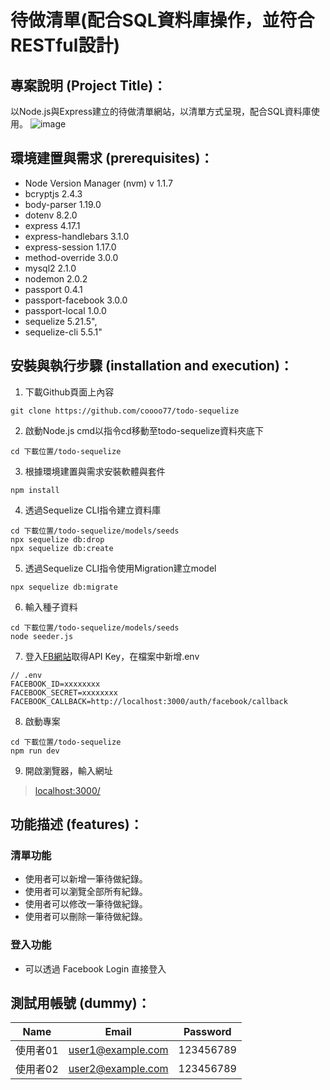 # 待做清單(配合SQL資料庫操作，並符合RESTful設計)

## 專案說明 (Project Title)：
以Node.js與Express建立的待做清單網站，以清單方式呈現，配合SQL資料庫使用。
![image](https://i.imgur.com/QFYi4kl.png)

## 環境建置與需求 (prerequisites)：
* Node Version Manager (nvm) v 1.1.7
* bcryptjs 2.4.3
* body-parser 1.19.0
* dotenv 8.2.0
* express 4.17.1
* express-handlebars 3.1.0
* express-session 1.17.0
* method-override 3.0.0
* mysql2 2.1.0
* nodemon 2.0.2
* passport 0.4.1
* passport-facebook 3.0.0
* passport-local 1.0.0
* sequelize 5.21.5",
* sequelize-cli 5.5.1"

## 安裝與執行步驟 (installation and execution)：
1. 下載Github頁面上內容
```console
git clone https://github.com/coooo77/todo-sequelize
```
2. 啟動Node.js cmd以指令cd移動至todo-sequelize資料夾底下
```console
cd 下載位置/todo-sequelize
```
3. 根據環境建置與需求安裝軟體與套件
```console
npm install
```
4. 透過Sequelize CLI指令建立資料庫
```console
cd 下載位置/todo-sequelize/models/seeds
npx sequelize db:drop
npx sequelize db:create
```
5. 透過Sequelize CLI指令使用Migration建立model
```console
npx sequelize db:migrate
```
6. 輸入種子資料
```console
cd 下載位置/todo-sequelize/models/seeds
node seeder.js
```
7. 登入[FB網站](https://developers.facebook.com/)取得API Key，在檔案中新增.env
```console
// .env
FACEBOOK_ID=xxxxxxxx
FACEBOOK_SECRET=xxxxxxxx
FACEBOOK_CALLBACK=http://localhost:3000/auth/facebook/callback
```
8. 啟動專案
```console
cd 下載位置/todo-sequelize
npm run dev
```
9. 開啟瀏覽器，輸入網址
> [localhost:3000/](https://localhost:3000/)

## 功能描述 (features)：
### 清單功能
* 使用者可以新增一筆待做紀錄。
* 使用者可以瀏覽全部所有紀錄。
* 使用者可以修改一筆待做紀錄。
* 使用者可以刪除一筆待做紀錄。

### 登入功能
* 可以透過 Facebook Login 直接登入

## 測試用帳號 (dummy)：
|Name      |Email               |Password       |
|:--------:|:------------------:|:-------------:|
|使用者01   |user1@example.com   |123456789       |
|使用者02   |user2@example.com   |123456789       |